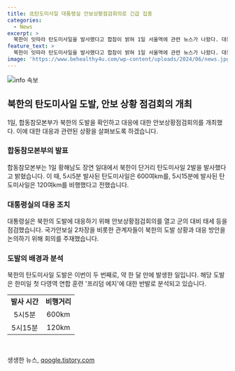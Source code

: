 ```yaml
---
title: 北탄도미사일 대통령실 안보상황점검회의로 긴급 집중
categories:
  - News
excerpt: >
  북한이 잇따라 탄도미사일을 발사했다고 합참이 밝혀 1일 서울역에 관련 뉴스가 나왔다. 대통령실은 이에 안보상황점검회의를 열고 군 대비 태세 등을 점검했다. 북한은 이번 발사가 한미일 연합 훈련 프리덤 에지에 대한 반발임으로 분석된다. 이번 도발은 평양 일대에서 동쪽으로 탄도미사일 1발을 발사한 이후로, 닷새 만에 발생한 것이다.
feature_text: >
  북한이 잇따라 탄도미사일을 발사했다고 합참이 밝혀 1일 서울역에 관련 뉴스가 나왔다. 대통령실은 이에 안보상황점검회의를 열고 군 대비 태세 등을 점검했다. 북한은 이번 발사가 한미일 연합 훈련 프리덤 에지에 대한 반발임으로 분석된다. 이번 도발은 평양 일대에서 동쪽으로 탄도미사일 1발을 발사한 이후로, 닷새 만에 발생한 것이다.
image: 'https://www.behealthy4u.com/wp-content/uploads/2024/06/news.jpg'
---
```


<p><img src="https://www.behealthy4u.com/wp-content/uploads/2024/06/news.jpg" alt="info 속보" /></p>

<h2 data-ke-size="size26">북한의 탄도미사일 도발, 안보 상황 점검회의 개최</h2>

<p data-ke-size="size16">1일, 합동참모본부가 북한의 도발을 확인하고 대응에 대한 안보상황점검회의를 개최했다. 이에 대한 대응과 관련된 상황을 살펴보도록 하겠습니다.</p>

<h3>합동참모본부의 발표</h3>

<p data-ke-size="size16">합동참모본부는 1일 황해남도 장연 일대에서 북한이 단거리 탄도미사일 2발을 발사했다고 밝혔습니다. 이 때, 5시5분 발사된 탄도미사일은 600여km를, 5시15분에 발사된 탄도미사일은 120여km를 비행했다고 전했습니다.</p>

<h3>대통령실의 대응 조치</h3>

<p data-ke-size="size16">대통령실은 북한의 도발에 대응하기 위해 안보상황점검회의를 열고 군의 대비 태세 등을 점검했습니다. 국가안보실 2차장을 비롯한 관계자들이 북한의 도발 상황과 대응 방안을 논의하기 위해 회의를 주재했습니다.</p>

<h3>도발의 배경과 분석</h3>

<p data-ke-size="size16">북한의 탄도미사일 도발은 이번이 두 번째로, 약 한 달 만에 발생한 일입니다. 해당 도발은 한미일 첫 다영역 연합 훈련 '프리덤 에지'에 대한 반발로 분석되고 있습니다.</p>

<table>
    <tbody>
        <tr>
            <td style="text-align: center; height: 17px;"><b>발사 시간</b></td>
            <td style="text-align: center; height: 17px;"><b>비행거리</b></td>
        </tr>
        <tr>
            <td style="text-align: center; height: 17px;">5시5분</td>
            <td style="text-align: center; height: 17px;">600km</td>
        </tr>
        <tr>
            <td style="text-align: center; height: 17px;">5시15분</td>
            <td style="text-align: center; height: 17px;">120km</td>
        </tr>
    </tbody>
</table>

<p data-ke-size="size16">&nbsp;</p>
생생한 뉴스, <a href="https://qoogle.tistory.com" rel="dofollow">qoogle.tistory.com</a>


